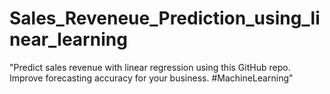 # Sales_Reveneue_Prediction_using_linear_learning
"Predict sales revenue with linear regression using this GitHub repo. Improve forecasting accuracy for your business. #MachineLearning"
